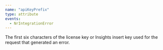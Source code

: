 ```yaml
---
name: "apiKeyPrefix"
type: attribute
events:
  - NrIntegrationError
---
```


The first six characters of the license key or Insights insert key used for the request that generated an error.